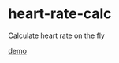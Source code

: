 # heart-rate-calc
Calculate heart rate on the fly

[demo](https://rawgit.com/river0825/heart-rate-calc/master/index.html)
